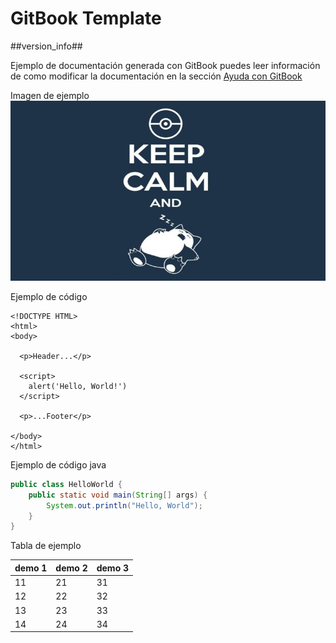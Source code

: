 # GitBook Template

##version_info##

Ejemplo de documentación generada con GitBook puedes leer información de como modificar la documentación en la sección [Ayuda con GitBook](gitbook/README.md)

Imagen de ejemplo
![Demo image](resources/keep-calm-portada.jpg)

Ejemplo de código

`````
<!DOCTYPE HTML>
<html>
<body>

  <p>Header...</p>

  <script>
    alert('Hello, World!')
  </script>

  <p>...Footer</p>

</body>
</html>
`````
Ejemplo de código java

```java
public class HelloWorld {
    public static void main(String[] args) {
        System.out.println("Hello, World");
    }
}
```

Tabla de ejemplo

|   demo 1   |   demo 2   |   demo 3   |
|     --     |     --     |     --     |
|     11     |     21     |     31     |
|     12     |     22     |     32     |
|     13     |     23     |     33     |
|     14     |     24     |     34     |

